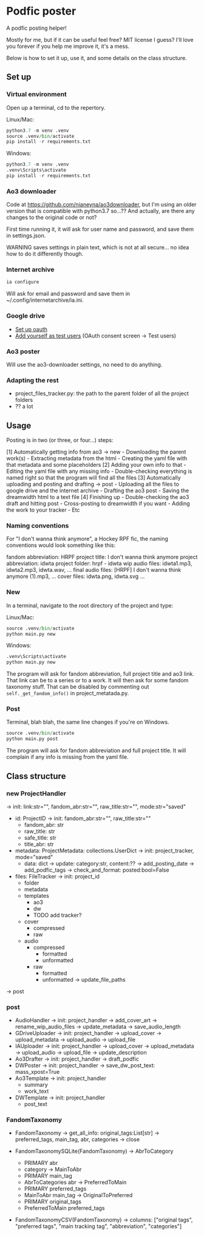 # Podfic poster

A podfic posting helper!

Mostly for me, but if it can be useful feel free? MIT license I guess? I'll love you forever if you help me improve it, it's a mess.

Below is how to set it up, use it, and some details on the class structure.

## Set up

### Virtual environment

Open up a terminal, cd to the repertory.

Linux/Mac:
```python
python3.7 -m venv .venv
source .venv/bin/activate
pip install -r requirements.txt
```

Windows:
```python
python3.7 -m venv .venv
.venv\Scripts\activate
pip install -r requirements.txt
```

### Ao3 downloader

Code at https://github.com/nianeyna/ao3downloader, but I'm using an older version that is compatible with python3.7 so...?? And actually, are there any changes to the original code or not?

First time running it, it will ask for user name and password, and save them in settings.json.

WARNING saves settings in plain text, which is not at all secure... no idea how to do it
differently though.

### Internet archive

```python
ia configure
```

Will ask for email and password and save them in ~/.config/internetarchive/ia.ini.

### Google drive

- [Set up oauth](https://developers.google.com/workspace/guides/create-credentials#oauth-client-id)
- [Add yourself as test users](https://console.developers.google.com/apis/credentials/consent?referrer=search&project=delta-entry-341918) (OAuth consent screen -> Test users)

### Ao3 poster

Will use the ao3-downloader settings, no need to do anything.

### Adapting the rest

- project_files_tracker.py: the path to the parent folder of all the project folders
- ?? a lot


## Usage

Posting is in two (or three, or four...) steps:

[1] Automatically getting info from ao3 -> new
    - Downloading the parent work(s)
    - Extracting metadata from the html
    - Creating the yaml file with that metadata and some placeholders
[2] Adding your own info to that
    - Editing the yaml file with any missing info
    - Double-checking everything is named right so that the program will find all the files
[3] Automatically uploading and posting and drafting -> post
    - Uploading all the files to google drive and the internet archive
    - Drafting the ao3 post
    - Saving the dreamwidth html to a text file
[4] Finishing up
    - Double-checking the ao3 draft and hitting post
    - Cross-posting to dreamwidth if you want
    - Adding the work to your tracker
    - Etc


### Naming conventions

For "I don't wanna think anymore", a Hockey RPF fic, the naming conventions would look something like this:

fandom abbreviation:    HRPF
project title:          I don't wanna think anymore
project abbreviation:   idwta
project folder:         hrpf - idwta
wip audio files:        idwta1.mp3, idwta2.mp3, idwta.wav, ...
final audio files:      \[HRPF\] I don't wanna think anymore (1).mp3, ...
cover files:            idwta.png, idwta.svg
...

### New

In a terminal, navigate to the root directory of the project and type:

Linux/Mac:

```python
source .venv/bin/activate
python main.py new
```

Windows:

```python
.venv\Scripts\activate
python main.py new
```

The program will ask for fandom abbreviation, full project title and ao3 link. That link can be to a series or to a work. It will then ask for some fandom taxonomy stuff. That can be disabled by commenting out `self._get_fandom_info()` in project_metatada.py.

### Post

Terminal, blah blah, the same line changes if you're on Windows.

```python
source .venv/bin/activate
python main.py post
```

The program will ask for fandom abbreviation and full project title. It will complain if any info is missing from the yaml file.

## Class structure

### new ProjectHandler

-> init: link:str="", fandom_abr:str="", raw_title:str="", mode:str="saved"
- id: ProjectID
    -> init: fandom_abr:str="", raw_title:str=""
    - fandom_abr: str
    - raw_title: str
    - safe_title: str
    - title_abr: str
- metadata: ProjectMetadata: collections.UserDict
    -> init: project_tracker, mode="saved"
    - data: dict
    -> update: category:str, content:??
    -> add_posting_date
    -> add_podfic_tags
    -> check_and_format: posted:bool=False
- files: FileTracker
    -> init: project_id
    - folder
    - metadata
    - templates
        - ao3
        - dw
        - TODO add tracker?
    - cover
        - compressed
        - raw
    - audio
        - compressed
            - formatted
            - unformatted
        - raw
            - formatted
            - unformatted
    -> update_file_paths

-> post

### post
- AudioHandler
    -> init: project_handler
    -> add_cover_art
    -> rename_wip_audio_files
    -> update_metadata
    -> save_audio_length
- GDriveUploader
    -> init: project_handler
    -> upload_cover
    -> upload_metadata
    -> upload_audio
    -> upload_file
- IAUploader
    -> init: project_handler
    -> upload_cover
    -> upload_metadata
    -> upload_audio
    -> upload_file
    -> update_description
- Ao3Drafter
    -> init: project_handler
    -> draft_podfic
- DWPoster
    -> init: project_handler
    -> save_dw_post_text: mass_xpost=True
- Ao3Template
    -> init: project_handler
    - summary
    - work_text
- DWTemplate
    -> init: project_handler
    - post_text

### FandomTaxonomy
- FandomTaxonomy
-> get_all_info: original_tags:List[str] -> preferred_tags, main_tag, abr, categories
-> close

- FandomTaxonomySQLite(FandomTaxonomy)
-> AbrToCategory
    - PRIMARY abr
    - category
-> MainToAbr
    - PRIMARY main_tag
    - AbrToCategories abr
-> PreferredToMain
    - PRIMARY preferred_tags
    - MainToAbr main_tag
-> OriginalToPreferred
    - PRIMARY original_tags
    - PreferredToMain preferred_tags

- FandomTaxonomyCSV(FandomTaxonomy)
-> columns: ["original tags", "preferred tags", "main tracking tag", "abbreviation", "categories"]